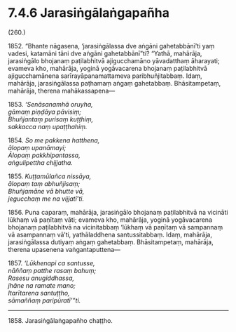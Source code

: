 # 7.4.6 Jarasiṅgālaṅgapañha

(260.)

1852\. “Bhante nāgasena, ‘jarasiṅgālassa dve aṅgāni gahetabbānī’ti yaṃ vadesi, katamāni tāni dve aṅgāni gahetabbānī”ti? “Yathā, mahārāja, jarasiṅgālo bhojanaṃ paṭilabhitvā ajigucchamāno yāvadatthaṃ āharayati; evameva kho, mahārāja, yoginā yogāvacarena bhojanaṃ paṭilabhitvā ajigucchamānena sarīrayāpanamattameva paribhuñjitabbaṃ. Idaṃ, mahārāja, jarasiṅgālassa paṭhamaṃ aṅgaṃ gahetabbaṃ. Bhāsitampetaṃ, mahārāja, therena mahākassapena—

1853\. _‘Senāsanamhā oruyha,_  
_gāmaṃ piṇḍāya pāvisiṃ;_  
_Bhuñjantaṃ purisaṃ kuṭṭhiṃ,_  
_sakkacca naṃ upaṭṭhahiṃ._  

1854\. _So me pakkena hatthena,_  
_ālopaṃ upanāmayi;_  
_Ālopaṃ pakkhipantassa,_  
_aṅgulipettha chijjatha._  

1855\. _Kuṭṭamūlañca nissāya,_  
_ālopaṃ taṃ abhuñjisaṃ;_  
_Bhuñjamāne vā bhutte vā,_  
_jegucchaṃ me na vijjatī’ti._  

1856\. Puna caparaṃ, mahārāja, jarasiṅgālo bhojanaṃ paṭilabhitvā na vicināti lūkhaṃ vā paṇītaṃ vāti; evameva kho, mahārāja, yoginā yogāvacarena bhojanaṃ paṭilabhitvā na vicinitabbaṃ ‘lūkhaṃ vā paṇītaṃ vā sampannaṃ vā asampannaṃ vā’ti, yathāladdhena santussitabbaṃ. Idaṃ, mahārāja, jarasiṅgālassa dutiyaṃ aṅgaṃ gahetabbaṃ. Bhāsitampetaṃ, mahārāja, therena upasenena vaṅgantaputtena—

1857\. _‘Lūkhenapi ca santusse,_  
_nāññaṃ patthe rasaṃ bahuṃ;_  
_Rasesu anugiddhassa,_  
_jhāne na ramate mano;_  
_Itarītarena santuṭṭho,_  
_sāmaññaṃ paripūratī’”ti._  

---

1858\. Jarasiṅgālaṅgapañho chaṭṭho.
